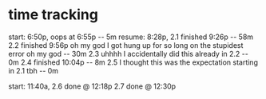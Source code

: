 # time tracking

start: 6:50p, oops at 6:55p	--	5m
resume: 8:28p, 2.1 finished 9:26p --  58m
2.2 finished 9:56p oh my god I got hung up for so long on the stupidest error oh my god -- 30m
2.3 uhhhh I accidentally did this already in 2.2 -- 0m
2.4 finished 10:04p -- 8m
2.5 I thought this was the expectation starting in 2.1 tbh -- 0m

start: 11:40a, 2.6 done @ 12:18p
2.7 done @ 12:30p